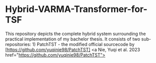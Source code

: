 # Hybrid-VARMA-Transformer-for-TSF

This repository depicts the complete hybrid system surrounding the practical implementation of my bachelor thesis.
It consists of two sub-repositories: 1) PatchTST - the modified official sourcecode by [https://github.com/yuqinie98/PatchTST] 
<a Nie, Yuqi et al. 2023 href="https://github.com/yuqinie98/PatchTST"></a> 
